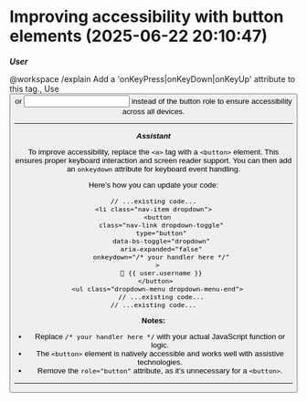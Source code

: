 <!-- Generated by SpecStory -->

# Improving accessibility with button elements (2025-06-22 20:10:47)

_**User**_

@workspace /explain Add a 'onKeyPress|onKeyDown|onKeyUp' attribute to this <a> tag., Use <button> or <input> instead of the button role to ensure accessibility across all devices.

---

_**Assistant**_

To improve accessibility, replace the `<a>` tag with a `<button>` element. This ensures proper keyboard interaction and screen reader support. You can then add an `onkeydown` attribute for keyboard event handling.

Here’s how you can update your code:

````django-html
// ...existing code...
<li class="nav-item dropdown">
  <button
    class="nav-link dropdown-toggle"
    type="button"
    data-bs-toggle="dropdown"
    aria-expanded="false"
    onkeydown="/* your handler here */"
  >
    👤 {{ user.username }}
 </button>
  <ul class="dropdown-menu dropdown-menu-end">
    // ...existing code...
// ...existing code...
````

**Notes:**
- Replace `/* your handler here */` with your actual JavaScript function or logic.
- The `<button>` element is natively accessible and works well with assistive technologies.
- Remove the `role="button"` attribute, as it’s unnecessary for a `<button>`.

---

